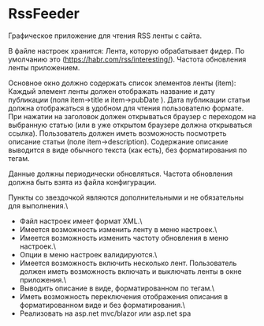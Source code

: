 # RssFeeder

Графическое приложение для чтения RSS ленты с сайта.

В файле настроек хранится:
Лента, которую обрабатывает фидер. По умолчанию это (https://habr.com/rss/interesting/).
Частота обновления ленты приложением.

Основное окно должно содержать список элементов ленты (item): 
Каждый элемент ленты должен отображать название и дату публикации (поля item->title и item->pubDate ). Дата публикации статьи должна отображаться в удобном для чтения пользователю формате.
При нажатии на заголовок должен открываться браузер с переходом на выбранную статью (или в уже открытом браузере должна открываться ссылка).
Пользователь должен иметь возможность посмотреть описание статьи 
(поле item->description). Содержание описание выводится в виде обычного текста (как есть), без форматирования по тегам.

Данные должны периодически обновляться. Частота обновления должна быть взята из файла конфигурации.

Пункты со звездочкой являются дополнительными и не обязательны для выполнения.\
* Файл настроек имеет формат XML.\
* Имеется возможность изменить ленту в меню настроек.\
* Имеется возможность изменить частоту обновления в меню настроек.\
* Опции в меню настроек валидируются.\
* Имеется возможность включить несколько лент. Пользователь должен иметь возможность включать и выключать ленты в окне приложения.\
* Выводить описание в виде, форматированном по тегам.\
* Иметь возможность переключения отображения описания в форматированном виде и без форматирования.\
* Реализовать на asp.net mvc/blazor или asp.net spa